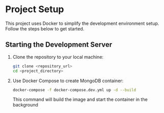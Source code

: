 # Project Setup

This project uses Docker to simplify the development environment setup. Follow the steps below to get started.

## Starting the Development Server

1. Clone the repository to your local machine:

   ```bash
   git clone <repository_url>
   cd <project_directory>
   ```

2. Use Docker Compose to create MongoDB container:

   ```bash
   docker-compose -f docker-compose.dev.yml up -d --build
   ```

   This command will build the image and start the container in the background
